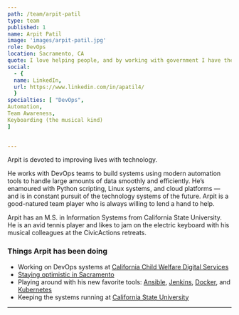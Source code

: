 ```yaml
---
path: /team/arpit-patil
type: team
published: 1
name: Arpit Patil
image: 'images/arpit-patil.jpg'
role: DevOps
location: Sacramento, CA
quote: I love helping people, and by working with government I have the satisfaction of knowing my efforts will benefit citizens directly.
social: 
  - {
  name: LinkedIn,
  url: https://www.linkedin.com/in/apatil4/
  }
specialties: [ "DevOps",
Automation,
Team Awareness,
Keyboarding (the musical kind)
]

  
---
```


Arpit is devoted to improving lives with technology.

He works with DevOps teams to build systems using modern automation tools to handle large amounts of data smoothly and efficiently. He’s enamoured with Python scripting, Linux systems, and cloud platforms — and is in constant pursuit of the technology systems of the future. Arpit is a good-natured team player who is always willing to lend a hand to help.

Arpit has an M.S. in Information Systems from California State University. He is an avid tennis player and likes to jam on the electric keyboard with his musical colleagues at the CivicActions retreats. 




### Things Arpit has been doing
* Working on DevOps systems at [California Child Welfare Digital Services](https://cwds.ca.gov/)
* [Staying optimistic in Sacramento](https://medium.com/civicactions/meet-arpit-patil-what-he-loves-about-devops-and-working-with-government-313b5350f8ab)
* Playing around with his new favorite tools: [Ansible](https://www.ansible.com/), [Jenkins](https://jenkins.io/), [Docker](https://www.docker.com/), and [Kubernetes](https://kubernetes.io/)
* Keeping the systems running at [California State University](https://www2.calstate.edu/impact-of-the-csu/technology/information-technology-services)



-------------------------------

